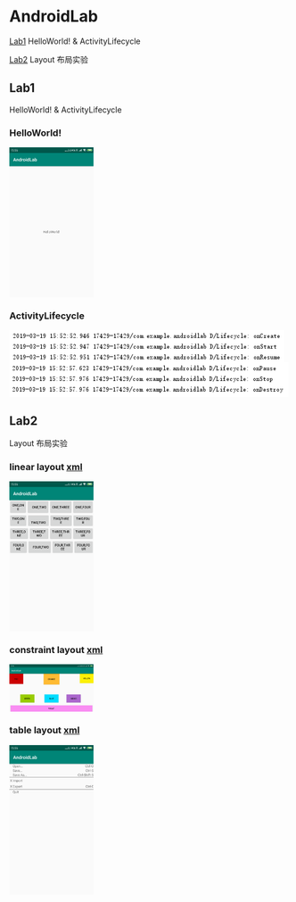 
# AndroidLab
[Lab1](#lab1) HelloWorld! & ActivityLifecycle

[Lab2](#Lab2) Layout 布局实验


## Lab1 
HelloWorld! & ActivityLifecycle 
### HelloWorld!
<img src="https://github.com/FreedomHappy/AndroidDevelop/blob/master/AndroidLab/images/hello.png" width = "30%" height = "30%" div align=center />

### ActivityLifecycle
<img src="https://github.com/FreedomHappy/AndroidDevelop/blob/master/AndroidLab/images/lifecycle1.PNG"  div align=center />
<img src="https://github.com/FreedomHappy/AndroidDevelop/blob/master/AndroidLab/images/lifecycle2.PNG"  div align=center />

## Lab2 
Layout 布局实验
### linear layout [xml](https://github.com/FreedomHappy/AndroidDevelop/blob/master/AndroidLab/app/src/main/res/layout/linearlayout.xml)
<img src="https://github.com/FreedomHappy/AndroidDevelop/blob/master/AndroidLab/images/linear.png" width = "30%" height = "30%" div align=center />

### constraint layout [xml](https://github.com/FreedomHappy/AndroidDevelop/blob/master/AndroidLab/app/src/main/res/layout/constraintlayout.xml)
<img src="https://github.com/FreedomHappy/AndroidDevelop/blob/master/AndroidLab/images/constraint.png" width = "30%" height = "30%" div align=center />

### table layout [xml](https://github.com/FreedomHappy/AndroidDevelop/blob/master/AndroidLab/app/src/main/res/layout/tablelayout.xml)
<img src="https://github.com/FreedomHappy/AndroidDevelop/blob/master/AndroidLab/images/table.png" width = "30%" height = "30%" div align=center />
